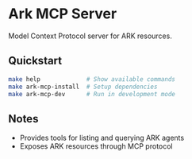 # Ark MCP Server

Model Context Protocol server for ARK resources.

## Quickstart
```bash
make help             # Show available commands
make ark-mcp-install  # Setup dependencies  
make ark-mcp-dev      # Run in development mode
```

## Notes
- Provides tools for listing and querying ARK agents
- Exposes ARK resources through MCP protocol

